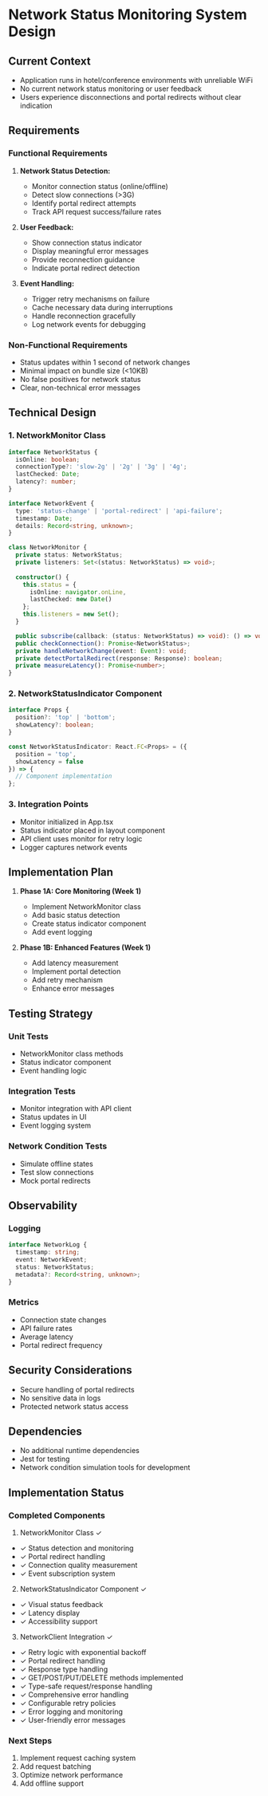 # Network Status Monitoring System Design

## Current Context
- Application runs in hotel/conference environments with unreliable WiFi
- No current network status monitoring or user feedback
- Users experience disconnections and portal redirects without clear indication

## Requirements

### Functional Requirements
1. **Network Status Detection:**
   - Monitor connection status (online/offline)
   - Detect slow connections (>3G)
   - Identify portal redirect attempts
   - Track API request success/failure rates

2. **User Feedback:**
   - Show connection status indicator
   - Display meaningful error messages
   - Provide reconnection guidance
   - Indicate portal redirect detection

3. **Event Handling:**
   - Trigger retry mechanisms on failure
   - Cache necessary data during interruptions
   - Handle reconnection gracefully
   - Log network events for debugging

### Non-Functional Requirements
- Status updates within 1 second of network changes
- Minimal impact on bundle size (<10KB)
- No false positives for network status
- Clear, non-technical error messages

## Technical Design

### 1. NetworkMonitor Class
```typescript
interface NetworkStatus {
  isOnline: boolean;
  connectionType?: 'slow-2g' | '2g' | '3g' | '4g';
  lastChecked: Date;
  latency?: number;
}

interface NetworkEvent {
  type: 'status-change' | 'portal-redirect' | 'api-failure';
  timestamp: Date;
  details: Record<string, unknown>;
}

class NetworkMonitor {
  private status: NetworkStatus;
  private listeners: Set<(status: NetworkStatus) => void>;
  
  constructor() {
    this.status = {
      isOnline: navigator.onLine,
      lastChecked: new Date()
    };
    this.listeners = new Set();
  }

  public subscribe(callback: (status: NetworkStatus) => void): () => void;
  public checkConnection(): Promise<NetworkStatus>;
  private handleNetworkChange(event: Event): void;
  private detectPortalRedirect(response: Response): boolean;
  private measureLatency(): Promise<number>;
}
```

### 2. NetworkStatusIndicator Component
```typescript
interface Props {
  position?: 'top' | 'bottom';
  showLatency?: boolean;
}

const NetworkStatusIndicator: React.FC<Props> = ({ 
  position = 'top',
  showLatency = false 
}) => {
  // Component implementation
};
```

### 3. Integration Points
- Monitor initialized in App.tsx
- Status indicator placed in layout component
- API client uses monitor for retry logic
- Logger captures network events

## Implementation Plan

1. **Phase 1A: Core Monitoring (Week 1)**
   - Implement NetworkMonitor class
   - Add basic status detection
   - Create status indicator component
   - Add event logging

2. **Phase 1B: Enhanced Features (Week 1)**
   - Add latency measurement
   - Implement portal detection
   - Add retry mechanism
   - Enhance error messages

## Testing Strategy

### Unit Tests
- NetworkMonitor class methods
- Status indicator component
- Event handling logic

### Integration Tests
- Monitor integration with API client
- Status updates in UI
- Event logging system

### Network Condition Tests
- Simulate offline states
- Test slow connections
- Mock portal redirects

## Observability

### Logging
```typescript
interface NetworkLog {
  timestamp: string;
  event: NetworkEvent;
  status: NetworkStatus;
  metadata?: Record<string, unknown>;
}
```

### Metrics
- Connection state changes
- API failure rates
- Average latency
- Portal redirect frequency

## Security Considerations
- Secure handling of portal redirects
- No sensitive data in logs
- Protected network status access

## Dependencies
- No additional runtime dependencies
- Jest for testing
- Network condition simulation tools for development

## Implementation Status
### Completed Components
1. NetworkMonitor Class ✓
  - ✓ Status detection and monitoring
  - ✓ Portal redirect handling
  - ✓ Connection quality measurement
  - ✓ Event subscription system
  
2. NetworkStatusIndicator Component ✓
  - ✓ Visual status feedback
  - ✓ Latency display
  - ✓ Accessibility support
  
3. NetworkClient Integration ✓
  - ✓ Retry logic with exponential backoff
  - ✓ Portal redirect handling
  - ✓ Response type handling
  - ✓ GET/POST/PUT/DELETE methods implemented
  - ✓ Type-safe request/response handling
  - ✓ Comprehensive error handling
  - ✓ Configurable retry policies
  - ✓ Error logging and monitoring
  - ✓ User-friendly error messages

### Next Steps
1. Implement request caching system
2. Add request batching
3. Optimize network performance
4. Add offline support
 
